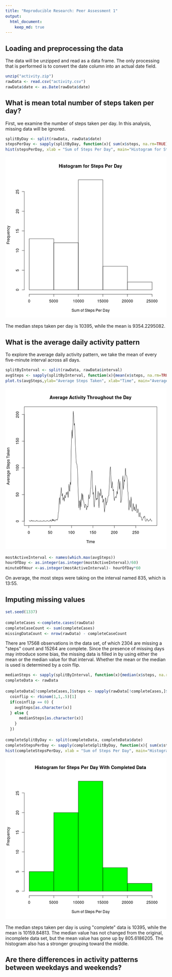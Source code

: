 ```yaml
---
title: "Reproducible Research: Peer Assessment 1"
output: 
  html_document:
    keep_md: true
---
```



## Loading and preprocessing the data

The data will be unzipped and read as a data frame. The only processing that is performed is to convert the date column into an actual date field.


```r
unzip("activity.zip")
rawData <- read.csv("activity.csv")
rawData$date <- as.Date(rawData$date)
```

## What is mean total number of steps taken per day?

First, we examine the number of steps taken per day. In this analysis, missing data will be ignored.


```r
splitByDay <- split(rawData, rawData$date)
stepsPerDay <- sapply(splitByDay, function(x){ sum(x$steps, na.rm=TRUE)})
hist(stepsPerDay, xlab = "Sum of Steps Per Day", main="Histogram for Steps Per Day")
```

![plot of chunk unnamed-chunk-2](figure/unnamed-chunk-2-1.png)

The median steps taken per day is 10395, while the mean is 9354.2295082.
## What is the average daily activity pattern

To explore the average daily activity pattern, we take the mean of every five-minute interval across all days.

```r
splitByInterval <- split(rawData, rawData$interval)
avgSteps <- sapply(splitByInterval, function(x){mean(x$steps, na.rm=TRUE)})
plot.ts(avgSteps,ylab="Average Steps Taken", xlab="Time", main="Average Activity Throughout the Day")
```

![plot of chunk unnamed-chunk-3](figure/unnamed-chunk-3-1.png)

```r
mostActiveInterval <- names(which.max(avgSteps))
hourOfDay <- as.integer(as.integer(mostActiveInterval)/60)
minuteOfHour <-as.integer(mostActiveInterval)- hourOfDay*60
```

On average, the most steps were taking on the interval named 835, which is 13:55.

## Imputing missing values


```r
set.seed(1337)

completeCases <-complete.cases(rawData)
completeCaseCount <- sum(completeCases)
missingDataCount <- nrow(rawData) - completeCaseCount
```

There are 17568 observations in the data set, of which 2304 are missing a "steps" count and 15264 are complete.
Since the presence of missing days may introduce some bias, the missing data is filled in by using either the mean or the median value for that interval. Whether the mean or the median is used is determined by a coin flip.


```r
medianSteps <- sapply(splitByInterval, function(x){median(x$steps, na.rm=TRUE)})
completeData <- rawData

completeData[!completeCases,]$steps <- sapply(rawData[!completeCases,]$interval, function(x){
  coinflip <- rbinom(1,1,.5)[1]
  if(coinflip == 0) {
    avgSteps[as.character(x)]
  } else {
      medianSteps[as.character(x)]
    }
  })

completeSplitByDay <- split(completeData, completeData$date)
completeStepsPerDay <- sapply(completeSplitByDay, function(x){ sum(x$steps, na.rm=TRUE)})
hist(completeStepsPerDay, xlab = "Sum of Steps Per Day", main="Histogram for Steps Per Day With Completed Data")
```

![plot of chunk unnamed-chunk-5](figure/unnamed-chunk-5-1.png)

The median steps taken per day is using "complete" data is 10395, while the mean is 10159.84813. The median value has not changed from the original, incomplete data set, but the mean value has gone up by 805.6186205. The histogram also has a stronger grouping toward the middle.
## Are there differences in activity patterns between weekdays and weekends?

